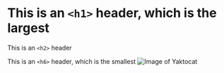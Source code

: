 # This is an `<h1>` header, which is the largest

 This is an `<h2>` header

 This is an `<h6>` header, which is the smallest
![Image of Yaktocat](https://octodex.github.com/images/yaktocat.png)
